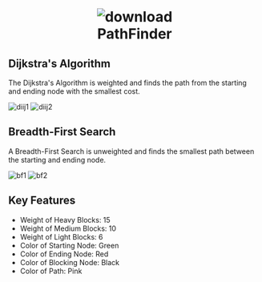 
<h1 align="center">
  <br>
  
  ![download](https://user-images.githubusercontent.com/118224368/203709811-6224baa4-efde-4808-9b0e-9fe2d689405f.png)
  <br>
  PathFinder
  <br>
</h1>

<h2>Dijkstra's Algorithm</h2>
<p> The Dijkstra's Algorithm is weighted and finds the path from the starting and ending node with the smallest cost.</p> 

![diij1](https://user-images.githubusercontent.com/118224368/203713775-1f10deb6-43fe-439d-aa02-9a066d997397.png)
![diij2](https://user-images.githubusercontent.com/118224368/203713786-8c7266e7-5d5b-4617-ba76-1fd5bcb310cc.png)

<h2>Breadth-First Search</h2>
<p>A Breadth-First Search is unweighted and finds the smallest path between the starting and ending node.</p>

![bf1](https://user-images.githubusercontent.com/118224368/203713942-6f3ecb63-5fdd-4e50-b8b6-b752bf469fb4.png)
![bf2](https://user-images.githubusercontent.com/118224368/203713946-45988b79-7022-4eea-887c-2ec6800cd3f2.png)


## Key Features

* Weight of Heavy Blocks: 15
* Weight of Medium Blocks: 10
* Weight of Light Blocks: 6
* Color of Starting Node: Green
* Color of Ending Node: Red
* Color of Blocking Node: Black
* Color of Path: Pink




